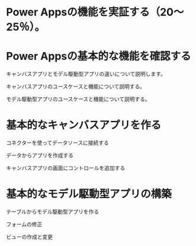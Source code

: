# Power Appsの機能を実証する（20～25％）。

# Power Appsの基本的な機能を確認する
キャンバスアプリとモデル駆動型アプリの違いについて説明します。

キャンバスアプリのユースケースと機能について説明する。

モデル駆動型アプリのユースケースと機能について説明する。

# 基本的なキャンバスアプリを作る
コネクターを使ってデータソースに接続する

データからアプリを作成する

キャンバスアプリの画面にコントロールを追加する

# 基本的なモデル駆動型アプリの構築
テーブルからモデル駆動型アプリを作る

フォームの修正

ビューの作成と変更



